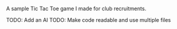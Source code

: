 A sample Tic Tac Toe game I made for club recruitments.

TODO: Add an AI
TODO: Make code readable and use multiple files
